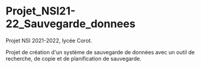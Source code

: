 # Projet_NSI21-22_Sauvegarde_donnees

Projet NSI 2021-2022, lycée Corot.

Projet de création d'un système de sauvegarde de données avec un outil de recherche, de copie et de planification de sauvegarde.
